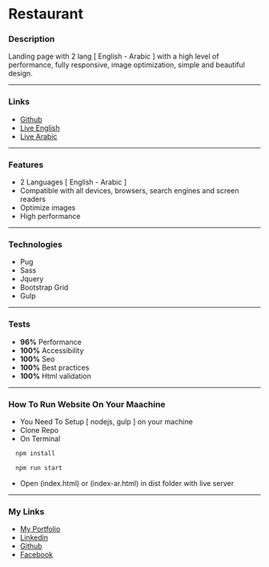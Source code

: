 # Restaurant

### Description

Landing page with 2 lang [ English - Arabic ] with a high level of performance, fully responsive, image optimization, simple and beautiful design.

---

### Links

- [Github](https://github.com/Kmg11/Restaurant "Github Repo")
- [Live English](https://kmg11.github.io/Restaurant/dist/index.html "Live Preview English")
- [Live Arabic](https://kmg11.github.io/Restaurant/dist/index-ar.html "Live Preview Arabic")

---

### Features

- 2 Languages [ English - Arabic ]
- Compatible with all devices, browsers, search engines and screen readers
- Optimize images
- High performance

---

### Technologies

- Pug
- Sass
- Jquery
- Bootstrap Grid
- Gulp

---

### Tests

- **96%** Performance
- **100%** Accessibility
- **100%** Seo
- **100%** Best practices
- **100%** Html validation

---

### How To Run Website On Your Maachine

- You Need To Setup [ nodejs, gulp ] on your machine
- Clone Repo
- On Terminal

```bash
  npm install
```

```bash
  npm run start
```

- Open (index.html) or (index-ar.html) in dist folder with live server

---

### My Links

- [My Portfolio](https://kmg11.github.io/My_Official_Portfolio/)
- [Linkedin](https://www.linkedin.com/in/kirolos-mahfouz/)
- [Github](https://github.com/Kmg11)
- [Facebook](https://www.facebook.com/KirolosMahfouz/)
